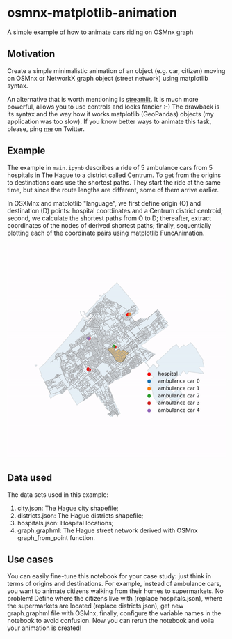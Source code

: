 # osmnx-matplotlib-animation
A simple example of how to animate cars riding on OSMnx graph

## Motivation
Create a simple minimalistic animation of an object (e.g. car, citizen) moving on OSMnx or NetworkX graph object (street network) using matplotlib syntax. 

An alternative that is worth mentioning is [streamlit](https://github.com/streamlit/streamlit). It is much more powerful, allows you to use controls and looks fancier :-) The drawback is its syntax and the way how it works matplotlib (GeoPandas) objects (my application was too slow). If you know better ways to animate this task, please, ping [me](https://twitter.com/mikhailsirenko) on Twitter.

## Example
The example in `main.ipynb` describes a ride of 5 ambulance cars from 5 hospitals in The Hague to a district called Centrum. To get from the origins to destinations cars use the shortest paths. They start the ride at the same time, but since the route lengths are different, some of them arrive earlier.

In OSXMnx and matplotlib "language", we first define origin (O) and destination (D) points: hospital coordinates and a Centrum district centroid; second, we calculate the shortest paths from O to D; thereafter, extract coordinates of the nodes of derived shortest paths; finally, sequentially plotting each of the coordinate pairs using matplotlib FuncAnimation.

<p align="center">
  <img src="animation.gif" width="600">
</p>

## Data used
The data sets used in this example:
1. city.json: The Hague city shapefile;
2. districts.json: The Hague districts shapefile;
3. hospitals.json: Hospital locations;
4. graph.graphml: The Hague street network derived with OSMnx graph_from_point function.

## Use cases
You can easily fine-tune this notebook for your case study: just think in terms of origins and destinations. For example, instead of ambulance cars, you want to animate citizens walking from their homes to supermarkets. No problem! Define where the citizens live with (replace hospitals.json), where the supermarkets are located (replace districts.json), get new graph.graphml file with OSMnx, finally, configure the variable names in the notebook to avoid confusion. Now you can rerun the notebook and voila your animation is created!
